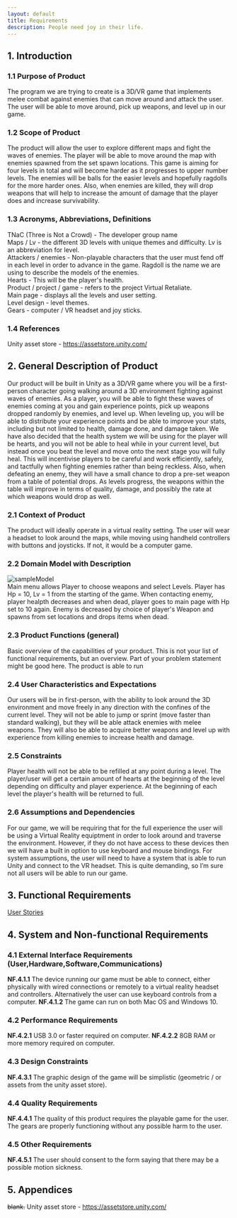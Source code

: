 ```yaml
---
layout: default
title: Requirements
description: People need joy in their life.
---
```


## 1. Introduction

### 1.1 Purpose of Product

The program we are trying to create is a 3D/VR game that implements melee combat against enemies that can move around and attack the user. The user will be able to move around, pick up weapons, and level up in our game.


### 1.2 Scope of Product

The product will allow the user to explore different maps and fight the waves of enemies. The player will be able to move around the map with enemies spawned from the set spawn locations. This game is aiming for four levels in total and will become harder as it progresses to upper number levels. The enemies will be balls for the easier levels and hopefully ragdolls for the more harder ones. Also, when enemies are killed, they will drop weapons that will help to increase the amount of damage that the player does and increase survivability.


### 1.3 Acronyms, Abbreviations, Definitions

TNaC (Three is Not a Crowd) - The developer group name  
Maps / Lv - the different 3D levels with unique themes and difficulty. Lv is an abbreviation for level.  
Attackers / enemies - Non-playable characters that the user must fend off in each level in order to advance in the game. Ragdoll is the name we are using to describe the models of the enemies.  
Hearts - This will be the player's health.  
Product / project / game - refers to the project Virtual Retaliate.  
Main page - displays all the levels and user setting.  
Level design - level themes.  
Gears - computer / VR headset and joy sticks.  


### 1.4 References  
Unity asset store - https://assetstore.unity.com/


## 2. General Description of Product
Our product will be built in Unity as a 3D/VR game where you will be a first-person character going walking around a 3D environment fighting against waves of enemies. As a player, you will be able to fight these waves of enemies coming at you and gain experience points, pick up weapons dropped randomly by enemies, and level up. When leveling up, you will be able to distribute your experience points and be able to improve your stats, including but not limited to health, damage done, and damage taken. We have also decided that the health system we will be using for the player will be hearts, and you will not be able to heal while in your current level, but instead once you beat the level and move onto the next stage you will fully heal. This will incentivise players to be careful and work efficiently, safely, and tactfully when fighting enemies rather than being reckless. Also, when defeating an enemy, they will have a small chance to drop a pre-set weapon from a table of potential drops. As levels progress, the weapons within the table will improve in terms of quality, damage, and possibly the rate at which weapons would drop as well.


### 2.1 Context of Product
The product will ideally operate in a virtual reality setting. The user will wear a headset to look around the maps, while moving using handheld controllers with buttons and joysticks. If not, it would be a computer game.


### 2.2 Domain Model with Description
![sampleModel](https://user-images.githubusercontent.com/65105285/112574367-b9c09300-8db3-11eb-93e5-bc9bce23f6f2.png?raw=true)  
Main menu allows Player to choose weapons and select Levels. 
Player has Hp = 10, Lv = 1 from the starting of the game. When contacting enemy, player healpth decreases and when dead, player goes to main page with Hp set to 10 again.
Enemy is decreased by choice of player's Weapon and spawns from set locations and drops items when dead.


### 2.3 Product Functions (general)
Basic overview of the capabilities of your product. This is not your list of functional requirements, but an overview. Part of your problem statement might be good here.
The product is able to run
 
 
### 2.4 User Characteristics and Expectations
Our users will be in first-person, with the ability to look around the 3D environment and move freely in any direction with the confines of the current level. They will not be able to jump or sprint (move faster than standard walking), but they will be able attack enemies with melee weapons. They will also be able to acquire better weapons and level up with experience from killing enemies to increase health and damage.


### 2.5 Constraints
Player health will not be able to be refilled at any point during a level. The player/user will get a certain amount of hearts at the beginning of the level depending on difficulty and player experience. At the beginning of each level the player's health will be returned to full.


### 2.6 Assumptions and Dependencies
For our game, we will be requiring that for the full experience the user will be using a Virtual Reality equiptment in order to look around and traverse the environment. However, if they do not have access to these devices then we will have a built in option to use keyboard and mouse bindings. For system assumptions, the user will need to have a system that is able to run Unity and connect to the VR headset. This is quite demanding, so I’m sure not all users will be able to run our game.


## 3. Functional Requirements
[User Stories](https://jsy4.github.io/TNaC/userstories)


## 4. System and Non-functional Requirements

### 4.1 External Interface Requirements (User,Hardware,Software,Communications)

**NF.4.1.1** The device running our game must be able to connect, either physically with wired connections or remotely to a virtual reality headset and controllers. Alternatively the user can use keyboard controls from a computer.
**NF.4.1.2** The game can run on both Mac OS and Windows 10.


### 4.2 Performance Requirements

**NF.4.2.1** USB 3.0 or faster required on computer.
**NF.4.2.2** 8GB RAM or more memory required on computer.


### 4.3 Design Constraints

**NF.4.3.1** The graphic design of the game will be simplistic (geometric / or assets from the unity asset store).
 
 
### 4.4 Quality Requirements

**NF.4.4.1** The quality of this product requires the playable game for the user. The gears are properly functioning without any possible harm to the user.

### 4.5 Other Requirements

**NF.4.5.1** The user should consent to the form saying that there may be a possible motion sickness.
 
## 5. Appendices
~~blank.~~  Unity asset store - https://assetstore.unity.com/

